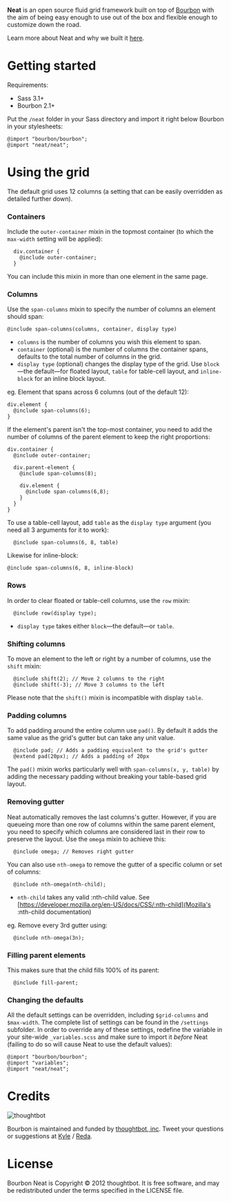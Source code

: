 **Neat** is an open source fluid grid framework built on top of [Bourbon](http://thoughtbot.com/bourbon) with the aim of being easy enough to use out of the box and flexible enough to customize down the road.

Learn more about Neat and why we built it [here](http://thoughtbot.com/neat/).


Getting started
===

Requirements:

- Sass 3.1+
- Bourbon 2.1+

Put the ```/neat``` folder in your Sass directory and import it right below Bourbon in your stylesheets:

    @import "bourbon/bourbon";
    @import "neat/neat";


Using the grid
===
The default grid uses 12 columns (a setting that can be easily overridden as detailed further down).

### Containers
Include the ```outer-container``` mixin in the topmost container (to which the ```max-width``` setting will be applied):

      div.container {
        @include outer-container;
      }


You can include this mixin in more than one element in the same page.

### Columns
Use the ```span-columns``` mixin to specify the number of columns an element should span: 

    @include span-columns(columns, container, display type) 

  * ```columns``` is the number of columns you wish this element to span.
  * ```container``` (optional) is the number of columns the container spans, defaults to the total number of columns in the grid.
  * ```display type``` (optional) changes the display type of the grid. Use ```block```—the default—for floated layout, ```table``` for table-cell layout, and ```inline-block``` for an inline block layout.

  eg. Element that spans across 6 columns (out of the default 12):

    div.element {
      @include span-columns(6);
    }


If the element's parent isn't the top-most container, you need to add the number of columns of the parent element to keep the right proportions: 

    div.container {
      @include outer-container;

      div.parent-element {
        @include span-columns(8);

        div.element {
          @include span-columns(6,8);
        }
      }
    }

To use a table-cell layout, add ```table``` as the ```display type``` argument (you need all 3 arguments for it to work):

      @include span-columns(6, 8, table)


  Likewise for inline-block:

    @include span-columns(6, 8, inline-block)


### Rows
  In order to clear floated or table-cell columns, use the ```row``` mixin:

      @include row(display type);

  * ```display type``` takes either ```block```—the default—or ```table```.


### Shifting columns


  To move an element to the left or right by a number of columns, use the ```shift``` mixin:

      @include shift(2); // Move 2 columns to the right
      @include shift(-3); // Move 3 columns to the left

  Please note that the ```shift()``` mixin is incompatible with display ```table```.


### Padding columns

  To add padding around the entire column use ```pad()```. By default it adds the same value as the grid's gutter but can take any unit value.

      @include pad; // Adds a padding equivalent to the grid's gutter
      @extend pad(20px); // Adds a padding of 20px

  The ```pad()``` mixin works particularly well with ```span-columns(x, y, table)``` by adding the necessary padding without breaking your table-based grid layout.

### Removing gutter

  Neat automatically removes the last columns's gutter. However, if you are queueing more than one row of columns within the same parent element, you need to specify which columns are considered last in their row to preserve the layout. Use the ```omega``` mixin to achieve this:

      @include omega; // Removes right gutter

  You can also use ```nth-omega``` to remove the gutter of a specific column or set of columns:

      @include nth-omega(nth-child);

  * ```nth-child``` takes any valid :nth-child value. See [https://developer.mozilla.org/en-US/docs/CSS/:nth-child](Mozilla's :nth-child documentation)

  eg. Remove every 3rd gutter using:

      @include nth-omega(3n);

### Filling parent elements

  This makes sure that the child fills 100% of its parent:

      @include fill-parent;


### Changing the defaults

  All the default settings can be overridden, including ```$grid-columns``` and ```$max-width```. The complete list of settings can be found in the ```/settings``` subfolder. In order to override any of these settings, redefine the variable in your site-wide ```_variables.scss``` and make sure to import it *before* Neat (failing to do so will cause Neat to use the default values):

    @import "bourbon/bourbon";
    @import "variables";
    @import "neat/neat";


Credits
===

![thoughtbot](http://thoughtbot.com/images/tm/logo.png)

Bourbon is maintained and funded by [thoughtbot, inc](http://thoughtbot.com/community). Tweet your questions or suggestions at [Kyle](https://twitter.com/kylefiedler) / [Reda](https://twitter.com/kaishin).

License
===

Bourbon Neat is Copyright © 2012 thoughtbot. It is free software, and may be redistributed under the terms specified in the LICENSE file.


